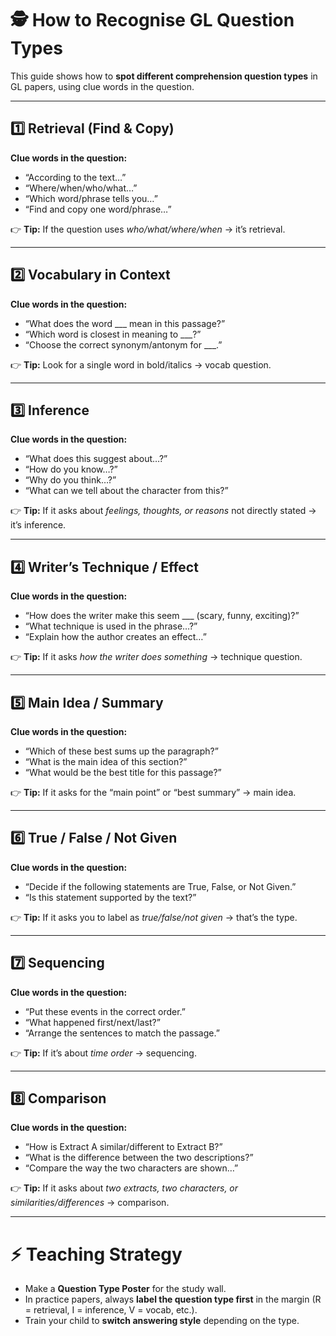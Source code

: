 # 🕵️ How to Recognise GL Question Types

This guide shows how to **spot different comprehension question types** in GL papers, using clue words in the question.

---

## 1️⃣ Retrieval (Find & Copy)  
**Clue words in the question:**  
- “According to the text…”  
- “Where/when/who/what…”  
- “Which word/phrase tells you…”  
- “Find and copy one word/phrase…”  

👉 **Tip:** If the question uses *who/what/where/when* → it’s retrieval.  

---

## 2️⃣ Vocabulary in Context  
**Clue words in the question:**  
- “What does the word ___ mean in this passage?”  
- “Which word is closest in meaning to ___?”  
- “Choose the correct synonym/antonym for ___.”  

👉 **Tip:** Look for a single word in bold/italics → vocab question.  

---

## 3️⃣ Inference  
**Clue words in the question:**  
- “What does this suggest about…?”  
- “How do you know…?”  
- “Why do you think…?”  
- “What can we tell about the character from this?”  

👉 **Tip:** If it asks about *feelings, thoughts, or reasons* not directly stated → it’s inference.  

---

## 4️⃣ Writer’s Technique / Effect  
**Clue words in the question:**  
- “How does the writer make this seem ___ (scary, funny, exciting)?”  
- “What technique is used in the phrase…?”  
- “Explain how the author creates an effect…”  

👉 **Tip:** If it asks *how the writer does something* → technique question.  

---

## 5️⃣ Main Idea / Summary  
**Clue words in the question:**  
- “Which of these best sums up the paragraph?”  
- “What is the main idea of this section?”  
- “What would be the best title for this passage?”  

👉 **Tip:** If it asks for the “main point” or “best summary” → main idea.  

---

## 6️⃣ True / False / Not Given  
**Clue words in the question:**  
- “Decide if the following statements are True, False, or Not Given.”  
- “Is this statement supported by the text?”  

👉 **Tip:** If it asks you to label as *true/false/not given* → that’s the type.  

---

## 7️⃣ Sequencing  
**Clue words in the question:**  
- “Put these events in the correct order.”  
- “What happened first/next/last?”  
- “Arrange the sentences to match the passage.”  

👉 **Tip:** If it’s about *time order* → sequencing.  

---

## 8️⃣ Comparison  
**Clue words in the question:**  
- “How is Extract A similar/different to Extract B?”  
- “What is the difference between the two descriptions?”  
- “Compare the way the two characters are shown…”  

👉 **Tip:** If it asks about *two extracts, two characters, or similarities/differences* → comparison.  

---

# ⚡ Teaching Strategy
- Make a **Question Type Poster** for the study wall.  
- In practice papers, always **label the question type first** in the margin (R = retrieval, I = inference, V = vocab, etc.).  
- Train your child to **switch answering style** depending on the type.  
